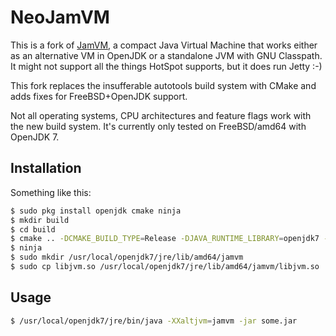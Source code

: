 # NeoJamVM

This is a fork of [JamVM](http://jamvm.sourceforge.net/), a compact Java Virtual Machine that works either as an alternative VM in OpenJDK or a standalone JVM with GNU Classpath.
It might not support all the things HotSpot supports, but it does run Jetty :-)

This fork replaces the insufferable autotools build system with CMake and adds fixes for FreeBSD+OpenJDK support.

Not all operating systems, CPU architectures and feature flags work with the new build system.
It's currently only tested on FreeBSD/amd64 with OpenJDK 7.

## Installation

Something like this:

```bash
$ sudo pkg install openjdk cmake ninja
$ mkdir build
$ cd build
$ cmake .. -DCMAKE_BUILD_TYPE=Release -DJAVA_RUNTIME_LIBRARY=openjdk7 -GNinja
$ ninja
$ sudo mkdir /usr/local/openjdk7/jre/lib/amd64/jamvm
$ sudo cp libjvm.so /usr/local/openjdk7/jre/lib/amd64/jamvm/libjvm.so
```

## Usage

```bash
$ /usr/local/openjdk7/jre/bin/java -XXaltjvm=jamvm -jar some.jar
```
